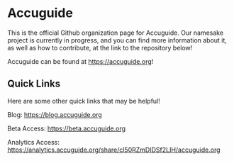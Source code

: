 # Accuguide

This is the official Github organization page for Accuguide. Our namesake project is currently in progress, and you can find more information about it, as well as how to contribute, at the link to the repository below!

Accuguide can be found at https://accuguide.org!

## Quick Links

Here are some other quick links that may be helpful!

Blog: https://blog.accuguide.org

Beta Access: https://beta.accuguide.org

Analytics Access: https://analytics.accuguide.org/share/cl50RZmDIDSf2LIH/accuguide.org
